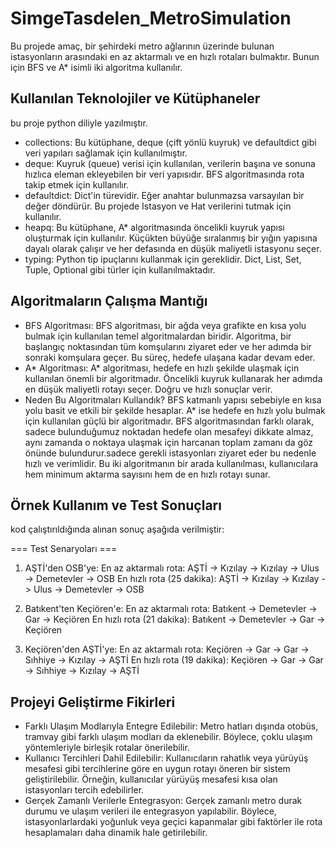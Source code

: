 # SimgeTasdelen_MetroSimulation
  Bu projede amaç, bir şehirdeki metro ağlarının üzerinde bulunan istasyonların arasındaki en az aktarmalı ve en hızlı rotaları bulmaktır. Bunun için BFS ve A* isimli iki algoritma kullanılır.
## Kullanılan Teknolojiler ve Kütüphaneler
  bu proje python diliyle yazılmıştır.
- collections: Bu kütüphane, deque (çift yönlü kuyruk) ve defaultdict gibi veri yapıları sağlamak için kullanılmıştır.
- deque: Kuyruk (queue) verisi için kullanılan, verilerin başına ve sonuna hızlıca eleman ekleyebilen bir veri yapısıdır. BFS algoritmasında rota takip etmek için kullanılır.
- defaultdict: Dict'in türevidir. Eğer anahtar bulunmazsa varsayılan bir değer döndürür. Bu projede Istasyon ve Hat verilerini tutmak için kullanılır.
- heapq: Bu kütüphane, A* algoritmasında öncelikli kuyruk yapısı oluşturmak için kullanılır. Küçükten büyüğe sıralanmış bir yığın yapısına dayalı olarak çalışır ve her defasında en düşük maliyetli istasyonu seçer.
- typing: Python tip ipuçlarını kullanmak için gereklidir. Dict, List, Set, Tuple, Optional gibi türler için kullanılmaktadır.

## Algoritmaların Çalışma Mantığı
- BFS Algoritması: BFS algoritması, bir ağda veya grafikte en kısa yolu bulmak için kullanılan temel algoritmalardan biridir. Algoritma, bir başlangıç noktasından tüm komşularını ziyaret eder ve her adımda bir sonraki komşulara geçer. Bu süreç, hedefe ulaşana kadar devam eder. 
- A* Algoritması: A* algoritması, hedefe en hızlı şekilde ulaşmak için kullanılan önemli bir algoritmadır. Öncelikli kuyruk kullanarak her adımda en düşük maliyetli rotayı seçer. Doğru ve hızlı sonuçlar verir.
- Neden Bu Algoritmaları Kullandık?
  BFS katmanlı yapısı sebebiyle en kısa yolu basit ve etkili bir şekilde hesaplar.
  A* ise hedefe en hızlı yolu bulmak için kullanılan güçlü bir algoritmadır. BFS algoritmasından farklı olarak, sadece bulunduğumuz noktadan hedefe olan mesafeyi dikkate almaz, aynı zamanda o noktaya ulaşmak için harcanan toplam zamanı da göz önünde bulundurur.sadece gerekli istasyonları ziyaret eder bu nedenle hızlı ve verimlidir.
  Bu iki algoritmanın bir arada kullanılması, kullanıcılara hem minimum aktarma sayısını hem de en hızlı rotayı sunar.
  
## Örnek Kullanım ve Test Sonuçları
kod çalıştırıldığında alınan sonuç aşağıda verilmiştir:

=== Test Senaryoları ===

1. AŞTİ'den OSB'ye:
En az aktarmalı rota: AŞTİ -> Kızılay -> Kızılay -> Ulus -> Demetevler -> OSB
En hızlı rota (25 dakika): AŞTİ -> Kızılay -> Kızılay -> Ulus -> Demetevler -> OSB

2. Batıkent'ten Keçiören'e:
En az aktarmalı rota: Batıkent -> Demetevler -> Gar -> Keçiören
En hızlı rota (21 dakika): Batıkent -> Demetevler -> Gar -> Keçiören

3. Keçiören'den AŞTİ'ye:
En az aktarmalı rota: Keçiören -> Gar -> Gar -> Sıhhiye -> Kızılay -> AŞTİ
En hızlı rota (19 dakika): Keçiören -> Gar -> Gar -> Sıhhiye -> Kızılay -> AŞTİ


## Projeyi Geliştirme Fikirleri
- Farklı Ulaşım Modlarıyla Entegre Edilebilir: Metro hatları dışında otobüs, tramvay gibi farklı ulaşım modları da eklenebilir. Böylece, çoklu ulaşım yöntemleriyle birleşik rotalar önerilebilir.
- Kullanıcı Tercihleri Dahil Edilebilir: Kullanıcıların rahatlık veya yürüyüş mesafesi gibi tercihlerine göre en uygun rotayı öneren bir sistem geliştirilebilir. Örneğin, kullanıcılar yürüyüş mesafesi kısa olan istasyonları tercih edebilirler.
- Gerçek Zamanlı Verilerle Entegrasyon: Gerçek zamanlı metro durak durumu ve ulaşım verileri ile entegrasyon yapılabilir. Böylece, istasyonlarlardaki yoğunluk veya geçici kapanmalar gibi faktörler ile rota hesaplamaları daha dinamik hale getirilebilir.
